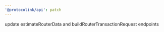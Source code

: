 ```yaml
---
'@protocolink/api': patch
---
```


update estimateRouterData and buildRouterTransactionRequest endpoints
